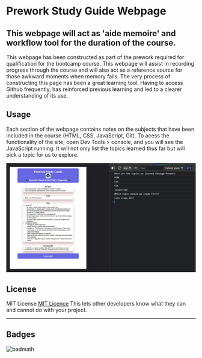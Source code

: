 # Prework Study Guide Webpage

## This webpage will act as 'aide memoire' and workflow tool for the duration of the course.

This webpage has been constructed as part of the prework required for qualification for the bootcamp course.
This webpage will assist in recording progress through the course and will also act as a reference source for those awkward moments when memory fails.
The very process of constructing this page has been a great learning tool. Having to access Github frequently, has reinforced previous learning and led to a clearer understanding of its use.



## Usage

Each section of the webpage contains notes on the subjects that have been included in the course (HTML, CSS, JavaScript, Git).
To acess the functionality of the site; open Dev Tools > console, and you will see the JavaScript running. It will not only list the topics learned thus far but will pick a topic for us to explore.

![alt text "Screen shot"](https://github.com/miketeu/prework-study-guide/blob/main/assets/Screenshot%202022-11-09%20133019.jpg)


## License

MIT License 
[MIT Licence](LICENCE)
 This lets other developers know what they can and cannot do with your project. 

---



## Badges

![badmath](https://img.shields.io/github/languages/top/nielsenjared/badmath)



